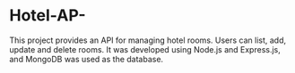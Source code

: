 # Hotel-AP-
This project provides an API for managing hotel rooms. Users can list, add, update and delete rooms. It was developed using Node.js and Express.js, and MongoDB was used as the database.
